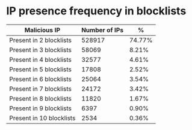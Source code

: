 # IP presence frequency in blocklists
| Malicious IP | Number of IPs | % |
|----|----|----|
| Present in 2 blocklists | 528917 | 74.77% |
| Present in 3 blocklists | 58069 | 8.21% |
| Present in 4 blocklists | 32577 | 4.61% |
| Present in 5 blocklists | 17808 | 2.52% |
| Present in 6 blocklists | 25064 | 3.54% |
| Present in 7 blocklists | 24172 | 3.42% |
| Present in 8 blocklists | 11820 | 1.67% |
| Present in 9 blocklists | 6397 | 0.90% |
| Present in 10 blocklists | 2534 | 0.36% |
